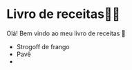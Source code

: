# Livro de receitas:man_cook:

Olá! Bem vindo ao meu livro de receitas :call_me_hand:

* Strogoff de frango
* Pavê
* 